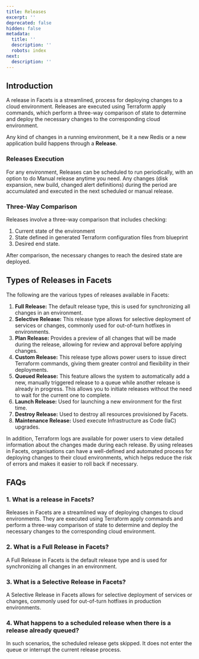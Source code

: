 ```yaml
---
title: Releases
excerpt: ''
deprecated: false
hidden: false
metadata:
  title: ''
  description: ''
  robots: index
next:
  description: ''
---
```

## Introduction

A release in Facets is a streamlined, process for deploying changes to a cloud environment. Releases are executed using Terraform apply commands, which perform a three-way comparison of state to determine and deploy the necessary changes to the corresponding cloud environment.

Any kind of changes in a running environment, be it a new Redis or a new application build happens through a **Release**.

### Releases Execution

For any environment, Releases can be scheduled to run periodically, with an option to do Manual release anytime you need. Any changes (disk expansion, new build, changed alert definitions) during the period are accumulated and executed in the next scheduled or manual release.

### Three-Way Comparison

Releases involve a three-way comparison that includes checking:

1. Current state of the environment
2. State defined in generated Terraform configuration files from blueprint
3. Desired end state. 

After comparison, the necessary changes to reach the desired state are deployed.

## Types of Releases in Facets

The following are the various types of releases available in Facets:

1. **Full Release:** The default release type, this is used for synchronizing all changes in an environment.
2. **Selective Release:** This release type allows for selective deployment of services or changes, commonly used for out-of-turn hotfixes in environments.
3. **Plan Release:** Provides a preview of all changes that will be made during the release, allowing for review and approval before applying changes.
4. **Custom Release:** This release type allows power users to issue direct Terraform commands, giving them greater control and flexibility in their deployments.
5. **Queued Release:** This feature allows the system to automatically add a new, manually triggered release to a queue while another release is already in progress. This allows you to initiate releases without the need to wait for the current one to complete.
6. **Launch Release:** Used for launching a new environment for the first time.
7. **Destroy Release:** Used to destroy all resources provisioned by Facets.
8. **Maintenance Release:** Used execute Infrastructure as Code (IaC) upgrades.

In addition, Terraform logs are available for power users to view detailed information about the changes made during each release. By using releases in Facets, organisations can have a well-defined and automated process for deploying changes to their cloud environments, which helps reduce the risk of errors and makes it easier to roll back if necessary.

## FAQs

### 1. What is a release in Facets?

Releases in Facets are a streamlined way of deploying changes to cloud environments. They are executed using Terraform apply commands and perform a three-way comparison of state to determine and deploy the necessary changes to the corresponding cloud environment.

### 2. What is a Full Release in Facets?

A Full Release in Facets is the default release type and is used for synchronizing all changes in an environment.

### 3. What is a Selective Release in Facets?

A Selective Release in Facets allows for selective deployment of services or changes, commonly used for out-of-turn hotfixes in production environments.

### 4. What happens to a scheduled release when there is a release already queued?

In such scenarios, the scheduled release gets skipped. It does not enter the queue or interrupt the current release process.
